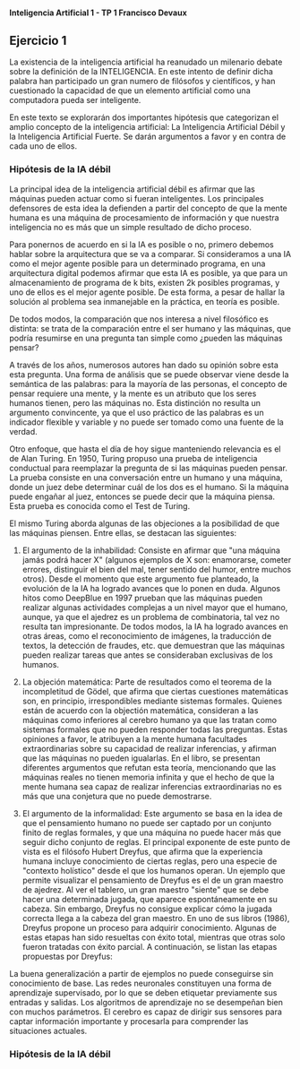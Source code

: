 #### Inteligencia Artificial 1 - TP 1 Francisco Devaux

## Ejercicio 1

La existencia de la inteligencia artificial ha reanudado un milenario debate sobre la definición de la INTELIGENCIA. En este intento de definir dicha palabra han participado un gran numero de filósofos y científicos, y han cuestionado la capacidad de que un elemento artificial como una computadora pueda ser inteligente.

En este texto se explorarán dos importantes hipótesis que categorizan el amplio concepto de la inteligencia artificial: La Inteligencia Artificial Débil y la Inteligencia Artificial Fuerte. Se darán argumentos a favor y en contra de cada uno de ellos.

### Hipótesis de la IA débil

La principal idea de la inteligencia artificial débil es afirmar que las máquinas pueden actuar como si fueran inteligentes. Los principales defensores de esta idea la defienden a partir del concepto de que la mente humana es una máquina de procesamiento de información y que nuestra inteligencia no es más que un simple resultado de dicho proceso.

Para ponernos de acuerdo en si la IA es posible o no, primero debemos hablar sobre la arquitectura que se va a comparar. Si consideramos a una IA como el mejor agente posible para un determinado programa, en una arquitectura digital podemos afirmar que esta IA es posible, ya que para un almacenamiento de programa de k bits, existen 2k posibles programas, y uno de ellos es el mejor agente posible. De esta forma, a pesar de hallar la solución al problema sea inmanejable en la práctica, en teoría es posible.

De todos modos, la comparación que nos interesa a nivel filosófico es distinta: se trata de la comparación entre el ser humano y las máquinas, que podría resumirse en una pregunta tan simple como ¿pueden las máquinas pensar?

A través de los años, numerosos autores han dado su opinión sobre esta esta pregunta. Una forma de análisis que se puede observar viene desde la semántica de las palabras: para la mayoría de las personas, el concepto de pensar requiere una mente, y la mente es un atributo que los seres humanos tienen, pero las máquinas no. Esta distinción no resulta un argumento convincente, ya que el uso práctico de las palabras es un indicador flexible y variable y no puede ser tomado como una fuente de la verdad.

Otro enfoque, que hasta el día de hoy sigue manteniendo relevancia es el de Alan Turing. En 1950, Turing propuso una prueba de inteligencia conductual para reemplazar la pregunta de si las máquinas pueden pensar. La prueba consiste en una conversación entre un humano y una máquina, donde un juez debe determinar cuál de los dos es el humano. Si la máquina puede engañar al juez, entonces se puede decir que la máquina piensa. Esta prueba es conocida como el Test de Turing.

El mismo Turing aborda algunas de las objeciones a la posibilidad de que las máquinas piensen. Entre ellas, se destacan las siguientes:

1. El argumento de la inhabilidad: Consiste en afirmar que "una máquina jamás podrá hacer X" (algunos ejemplos de X son: enamorarse, cometer errores, distinguir el bien del mal, tener sentido del humor, entre muchos otros). Desde el momento que este argumento fue planteado, la evolución de la IA ha logrado avances que lo ponen en duda. Algunos hitos como DeepBlue en 1997 prueban que las máquinas pueden realizar algunas actividades complejas a un nivel mayor que el humano, aunque, ya que el ajedrez es un problema de combinatoria, tal vez no resulta tan impresionante. De todos modos, la IA ha logrado avances en otras áreas, como el reconocimiento de imágenes, la traducción de textos, la detección de fraudes, etc. que demuestran que las máquinas pueden realizar tareas que antes se consideraban exclusivas de los humanos.

2. La objeción matemática: Parte de resultados como el teorema de la incompletitud de Gödel, que afirma que ciertas cuestiones matemáticas son, en principio, irrespondibles mediante sistemas formales. Quienes están de acuerdo con la objectión matemática, consideran a las máquinas como inferiores al cerebro humano ya que las tratan como sistemas formales que no pueden responder todas las preguntas. Estas opiniones a favor, le atribuyen a la mente humana facultades extraordinarias sobre su capacidad de realizar inferencias, y afirman que las máquinas no pueden igualarlas. En el libro, se presentan diferentes argumentos que refutan esta teoría, mencionando que las máquinas reales no tienen memoria infinita y que el hecho de que la mente humana sea capaz de realizar inferencias extraordinarias no es más que una conjetura que no puede demostrarse.

3. El argumento de la informalidad: Este argumento se basa en la idea de que el pensamiento humano no puede ser captado por un conjunto finito de reglas formales, y que una máquina no puede hacer más que seguir dicho conjunto de reglas. El principal exponente de este punto de vista es el filósofo Hubert Dreyfus, que afirma que la experiencia humana incluye conocimiento de ciertas reglas, pero una especie de "contexto holístico" desde el que los humanos operan. Un ejemplo que permite visualizar el pensamiento de Dreyfus es el de un gran maestro de ajedrez. Al ver el tablero, un gran maestro "siente" que se debe hacer una determinada jugada, que aparece espontáneamente en su cabeza. Sin embargo, Dreyfus no consigue explicar cómo la jugada correcta llega a la cabeza del gran maestro. En uno de sus libros (1986), Dreyfus propone un proceso para adquirir conocimiento. Algunas de estas etapas han sido resueltas con éxito total, mientras que otras solo fueron tratadas con éxito parcial. A continuación, se listan las etapas propuestas por Dreyfus:

La buena generalización a partir de ejemplos no puede conseguirse sin conocimiento de base.
Las redes neuronales constituyen una forma de aprendizaje supervisado, por lo que se deben etiquetar previamente sus entradas y salidas.
Los algoritmos de aprendizaje no se desempeñan bien con muchos parámetros.
El cerebro es capaz de dirigir sus sensores para captar información importante y procesarla para comprender las situaciones actuales.

### Hipótesis de la IA débil
